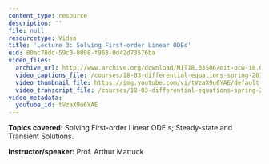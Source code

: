 ```yaml
---
content_type: resource
description: ''
file: null
resourcetype: Video
title: 'Lecture 3: Solving First-order Linear ODEs'
uid: 80ac78dc-59c0-0098-f968-0d42d73576ba
video_files:
  archive_url: http://www.archive.org/download/MIT18.03S06/mit-ocw-18.03-lec3-10feb2003-220k.mp4
  video_captions_file: /courses/18-03-differential-equations-spring-2010/0e8fd17fb62f5fc795d9c368a0287441_tVzaX9u6YAE.vtt
  video_thumbnail_file: https://img.youtube.com/vi/tVzaX9u6YAE/default.jpg
  video_transcript_file: /courses/18-03-differential-equations-spring-2010/e2050548ce3563d310c88c1c80c0fa32_tVzaX9u6YAE.pdf
video_metadata:
  youtube_id: tVzaX9u6YAE
---
```


**Topics covered:** Solving First-order Linear ODE's; Steady-state and Transient Solutions.

**Instructor/speaker:** Prof. Arthur Mattuck